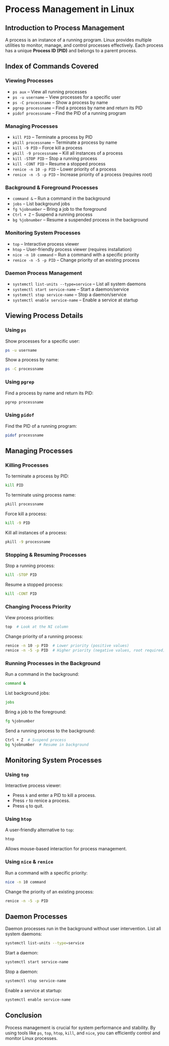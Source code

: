 # Process Management in Linux

## Introduction to Process Management
A process is an instance of a running program. Linux provides multiple utilities to monitor, manage, and control processes effectively. Each process has a unique **Process ID (PID)** and belongs to a parent process.

## Index of Commands Covered

### Viewing Processes
- `ps aux` – View all running processes
- `ps -u username` – View processes for a specific user
- `ps -C processname` – Show a process by name
- `pgrep processname` – Find a process by name and return its PID
- `pidof processname` – Find the PID of a running program

### Managing Processes
- `kill PID` – Terminate a process by PID
- `pkill processname` – Terminate a process by name
- `kill -9 PID` – Force kill a process
- `pkill -9 processname` – Kill all instances of a process
- `kill -STOP PID` – Stop a running process
- `kill -CONT PID` – Resume a stopped process
- `renice -n 10 -p PID` – Lower priority of a process
- `renice -n -5 -p PID` – Increase priority of a process (requires root)

### Background & Foreground Processes
- `command &` – Run a command in the background
- `jobs` – List background jobs
- `fg %jobnumber` – Bring a job to the foreground
- `Ctrl + Z` – Suspend a running process
- `bg %jobnumber` – Resume a suspended process in the background

### Monitoring System Processes
- `top` – Interactive process viewer
- `htop` – User-friendly process viewer (requires installation)
- `nice -n 10 command` – Run a command with a specific priority
- `renice -n -5 -p PID` – Change priority of an existing process

### Daemon Process Management
- `systemctl list-units --type=service` – List all system daemons
- `systemctl start service-name` – Start a daemon/service
- `systemctl stop service-name` – Stop a daemon/service
- `systemctl enable service-name` – Enable a service at startup

## Viewing Process Details
### Using `ps`
Show processes for a specific user:
```bash
ps -u username
```
Show a process by name:
```bash
ps -C processname
```

### Using `pgrep`
Find a process by name and return its PID:
```bash
pgrep processname
```

### Using `pidof`
Find the PID of a running program:
```bash
pidof processname
```

## Managing Processes
### Killing Processes
To terminate a process by PID:
```bash
kill PID
```
To terminate using process name:
```bash
pkill processname
```
Force kill a process:
```bash
kill -9 PID
```
Kill all instances of a process:
```bash
pkill -9 processname
```

### Stopping & Resuming Processes
Stop a running process:
```bash
kill -STOP PID
```
Resume a stopped process:
```bash
kill -CONT PID
```

### Changing Process Priority
View process priorities:
```bash
top  # Look at the NI column
```
Change priority of a running process:
```bash
renice -n 10 -p PID  # Lower priority (positive values)
renice -n -5 -p PID  # Higher priority (negative values, root required)
```

### Running Processes in the Background
Run a command in the background:
```bash
command &
```
List background jobs:
```bash
jobs
```
Bring a job to the foreground:
```bash
fg %jobnumber
```
Send a running process to the background:
```bash
Ctrl + Z  # Suspend process
bg %jobnumber  # Resume in background
```

## Monitoring System Processes
### Using `top`
Interactive process viewer:
- Press `k` and enter a PID to kill a process.
- Press `r` to renice a process.
- Press `q` to quit.

### Using `htop`
A user-friendly alternative to `top`:
```bash
htop
```
Allows mouse-based interaction for process management.

### Using `nice` & `renice`
Run a command with a specific priority:
```bash
nice -n 10 command
```
Change the priority of an existing process:
```bash
renice -n -5 -p PID
```

## Daemon Processes
Daemon processes run in the background without user intervention.
List all system daemons:
```bash
systemctl list-units --type=service
```
Start a daemon:
```bash
systemctl start service-name
```
Stop a daemon:
```bash
systemctl stop service-name
```
Enable a service at startup:
```bash
systemctl enable service-name
```

## Conclusion
Process management is crucial for system performance and stability. By using tools like `ps`, `top`, `htop`, `kill`, and `nice`, you can efficiently control and monitor Linux processes.
